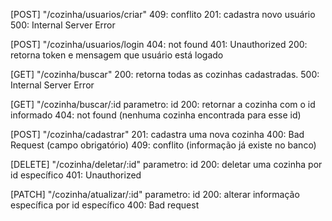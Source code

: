 [POST] "/cozinha/usuarios/criar"
409: conflito
201: cadastra novo usuário
500: Internal Server Error

[POST] "/cozinha/usuarios/login
404: not found
401: Unauthorized
200: retorna token e mensagem que usuário está logado

[GET] "/cozinha/buscar" 
200: retorna todas as cozinhas cadastradas.
500: Internal Server Error

[GET] "/cozinha/buscar/:id 
parametro: id
200: retornar a cozinha com o id informado
404: not found (nenhuma cozinha encontrada para esse id)

[POST] "/cozinha/cadastrar" 
201: cadastra uma nova cozinha
400: Bad Request (campo obrigatório)
409: conflito (informação já existe no banco)

[DELETE] "/cozinha/deletar/:id"
parametro: id
200: deletar uma cozinha por id específico
401: Unauthorized

[PATCH] "/cozinha/atualizar/:id" 
parametro: id
200: alterar informação específica por id específico 
400: Bad request